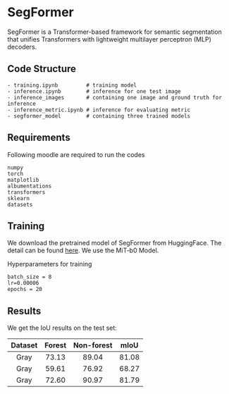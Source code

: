 # SegFormer

SegFormer is a Transformer-based framework for semantic segmentation that unifies Transformers with lightweight multilayer perceptron (MLP) decoders. 

## Code Structure

```
- training.ipynb         # training model
- inference.ipynb        # inference for one test image
- inference_images       # containing one image and ground truth for inference
- inference_metric.ipynb # inference for evaluating metric
- segformer_model        # containing three trained models
```

## Requirements
Following moodle are required to run the codes

```
numpy
torch
matplotlib
albumentations
transformers
sklearn
datasets
```

## Training

We download the pretrained model of SegFormer from HuggingFace. The detail can be found [here](https://huggingface.co/docs/transformers/main/model_doc/segformer). We use the MiT-b0 Model.

Hyperparameters for training
```
batch_size = 8
lr=0.00006
epochs = 20
```


## Results

We get the IoU results on the test set:

|    Dataset     |   Forest  | Non-forest  |    mIoU   |
| :------------: | :-------: | :---------: | :-------: |
|      Gray      |   73.13   |    89.04    |    81.08  |
|      Gray      |   59.61   |    76.92    |    68.27  |
|      Gray      |   72.60   |    90.97    |    81.79  |





